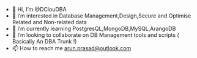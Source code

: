 - 👋 Hi, I’m @DClouDBA
- 👀 I’m interested in Database Management,Design,Secure and Optimise Related and Non-related data
- 🌱 I’m currently learning PostgresQL,MongoDB,MySQL,ArangoDB
- 💞️ I’m looking to collaborate on DB Management tools and scripts ( Basically An DBA Trunk !)
- 📫 How to reach me arun.prasad@outlook.com

<!---
DClouDBA/DClouDBA is a ✨ special ✨ repository because its `README.md` (this file) appears on your GitHub profile.
You can click the Preview link to take a look at your changes.
--->
